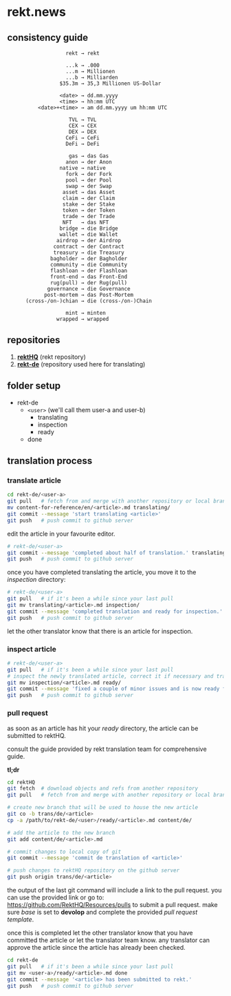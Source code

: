# rekt.news

## consistency guide

```
                   rekt → rekt

                   ...k → .000
                   ...m → Millionen
                   ...b → Milliarden
                 $35.3m → 35,3 Millionen US-Dollar

                 <date> → dd.mm.yyyy
                 <time> → hh:mm UTC
          <date>+<time> → am dd.mm.yyyy um hh:mm UTC

                    TVL → TVL
                    CEX → CEX
                    DEX → DEX
                   CeFi → CeFi
                   DeFi → DeFi

                    gas → das Gas
                   anon → der Anon
                 native → native
                   fork → der Fork
                   pool → der Pool
                   swap → der Swap
                  asset → das Asset
                  claim → der Claim
                  stake → der Stake
                  token → der Token
                  trade → der Trade
                  NFT   → das NFT
                 bridge → die Bridge
                 wallet → die Wallet
                airdrop → der Airdrop
               contract → der Contract
               treasury → die Treasury
              bagholder → der Bagholder
              community → die Community
              flashloan → der Flashloan
              front-end → das Front-End
              rug(pull) → der Rug(pull)
             governance → die Governance
            post-mortem → das Post-Mortem
      (cross-/on-)chian → die (cross-/on-)Chain

                   mint → minten
                wrapped → wrapped
```

## repositories

1. **[rektHQ](https://github.com/RektHQ/Resources)** (rekt repository)
2. **[rekt-de](https://github.com/ohyi/rekt.news)** (repository used here for translating)


## folder setup

* rekt-de
    * `<user>` (we'll call them user-a and user-b)
        * translating
        * inspection
        * ready
    * done


## translation process

### translate article

~~~bash
cd rekt-de/<user-a>
git pull   # fetch from and merge with another repository or local branch
mv content-for-reference/en/<article>.md translating/
git commit --message 'start translating <article>'
git push   # push commit to github server
~~~

edit the article in your favourite editor.

~~~bash
# rekt-de/<user-a>
git commit --message 'completed about half of translation.' translating/<article>.md
git push   # push commit to github server
~~~

once you have completed translating the article, you move it to the _inspection_ directory:

~~~bash
# rekt-de/<user-a>
git pull   # if it's been a while since your last pull
git mv translating/<article>.md inspection/
git commit --message 'completed translation and ready for inspection.'
git push   # push commit to github server
~~~

let the other translator know that there is an article for inspection.


### inspect article

~~~bash
# rekt-de/<user-a>
git pull   # if it's been a while since your last pull
# inspect the newly translated article, correct it if necessary and transfer the article to the _ready_ directory:
git mv inspection/<article>.md ready/
git commit --message 'fixed a couple of minor issues and is now ready for PR.'
git push   # push commit to github server
~~~


### pull request

as soon as an article has hit your _ready_ directory, the article can be submitted to rektHQ.

consult the guide provided by rekt translation team for comprehensive guide.

**tl;dr**

~~~bash
cd rektHQ
git fetch  # download objects and refs from another repository
git pull   # fetch from and merge with another repository or local branch

# create new branch that will be used to house the new article
git co -b trans/de/<article>
cp -a /path/to/rekt-de/<user>/ready/<article>.md content/de/

# add the article to the new branch
git add content/de/<article>.md

# commit changes to local copy of git
git commit --message 'commit de translation of <article>'

# push changes to rektHQ repository on the github server
git push origin trans/de/<article>
~~~

the output of the last git command will include a link to the pull request. you
can use the provided link or go to: https://github.com/RektHQ/Resources/pulls
to submit a pull request. make sure _base_ is set to **devolop** and complete
the provided _pull request template_.

once this is completed let the other translator know that you have committed
the article or let the translator team know. any translator can approve the
article since the article has already been checked.

~~~bash
cd rekt-de
git pull   # if it's been a while since your last pull
git mv <user-a>/ready/<article>.md done
git commit --message '<article> has been submitted to rekt.'
git push   # push commit to github server
~~~

